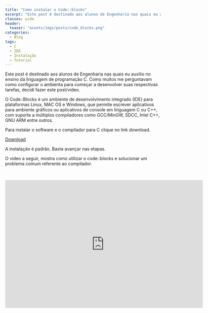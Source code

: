 ```yaml
---
title: "Como instalar o Code::blocks"
excerpt: "Este post é destinado aos alunos de Engenharia nas quais eu auxilio no ensino da linguagem de programação C. Como muitos me perguntavam como configurar o ambienta para começar a desenvolver suas respectivas tarefas, decidi fazer este post/video."
classes: wide
header:
  teaser: "assets/imgs/posts/code_blocks.png"
categories:
  - Blog  
tags:
  - C
  - IDE
  - Instalação
  - Tutorial
---
```



Este post é destinado aos alunos de Engenharia nas quais eu auxilio no ensino da linguagem de programação C. Como muitos me perguntavam como configurar o ambienta para começar a desenvolver suas respectivas tarefas, decidi fazer este post/video.

O Code::Blocks é um ambiente de desenvolvimento integrado (IDE) para plataformas Linux, MAC OS e Windows, que permite escrever aplicativos para ambiente gráficos ou aplicativos de console em linguagem C ou C++, com suporte a múltiplos compiladores como GCC/MinGW, SDCC, Intel C++, GNU ARM entre outros.

Para instalar o software e o compilador para C clique no link download.

<a href="http://sourceforge.net/projects/codeblocks/files/Binaries/13.12/Windows/codeblocks-13.12mingw-setup-TDM-GCC-481.exe" target="_blank">Download</a>

A instalação é padrão. Basta avançar nas etapas.

O vídeo a seguir, mostra como utilizar o code::blocks e solucionar um problema comum referente ao compilador.

&nbsp;

<iframe width="640" height="415" src="https://www.youtube.com/embed/pKDJu1fGezI" frameborder="0" allowfullscreen></iframe>